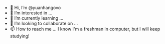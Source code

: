 - 👋 Hi, I’m @yuanhangovo
- 👀 I’m interested in ...
- 🌱 I’m currently learning ...
- 💞️ I’m looking to collaborate on ...
- 📫 How to reach me ...
I know I'm a freshman in computer, but I will keep studying! 
<!---
yuanhangovo/yuanhangovo is a ✨ special ✨ repository because its `README.md` (this file) appears on your GitHub profile.
You can click the Preview link to take a look at your changes.
--->
